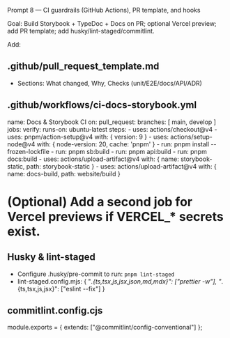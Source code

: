 Prompt 8 — CI guardrails (GitHub Actions), PR template, and hooks

Goal: Build Storybook + TypeDoc + Docs on PR; optional Vercel preview; add PR template; add husky/lint-staged/commitlint.

Add:
## .github/pull_request_template.md
- Sections: What changed, Why, Checks (unit/E2E/docs/API/ADR)

## .github/workflows/ci-docs-storybook.yml
name: Docs & Storybook CI
on:
  pull_request:
    branches: [ main, develop ]
jobs:
  verify:
    runs-on: ubuntu-latest
    steps:
      - uses: actions/checkout@v4
      - uses: pnpm/action-setup@v4
        with: { version: 9 }
      - uses: actions/setup-node@v4
        with: { node-version: 20, cache: 'pnpm' }
      - run: pnpm install --frozen-lockfile
      - run: pnpm sb:build
      - run: pnpm api:build
      - run: pnpm docs:build
      - uses: actions/upload-artifact@v4
        with: { name: storybook-static, path: storybook-static }
      - uses: actions/upload-artifact@v4
        with: { name: docs-build, path: website/build }

# (Optional) Add a second job for Vercel previews if VERCEL_* secrets exist.

## Husky & lint-staged
- Configure .husky/pre-commit to run: `pnpm lint-staged`
- lint-staged.config.mjs:
  {
    "*.{ts,tsx,js,jsx,json,md,mdx}": ["prettier -w"],
    "*.{ts,tsx,js,jsx}": ["eslint --fix"]
  }

## commitlint.config.cjs
module.exports = { extends: ["@commitlint/config-conventional"] };
